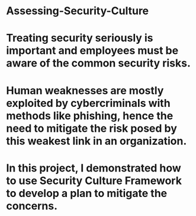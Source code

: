# Assessing-Security-Culture
# Treating security seriously is important and employees must be aware of the common security risks.
# Human weaknesses are mostly exploited by cybercriminals with methods like phishing, hence the need to mitigate the risk posed by this weakest link in an organization.
# In this project, I demonstrated how to use Security Culture Framework to develop a plan to mitigate the concerns.
